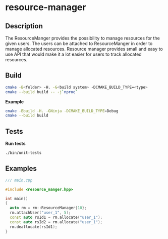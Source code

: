 # resource-manager
## Description
The ResourceManger provides the possibility to manage resources for the given users. The users can be attached to ResourceManger in order to manage allocated resources. Resource manager provides small and easy to use API that would make it a lot easier for users to track allocated resources.

## Build
```bash
cmake -B<folder> -H. -G<build system> -DCMAKE_BUILD_TYPE=<type>
cmake --build build -- -j`nproc`
```
**Example**

```bash
cmake -Bbuild -H. -GNinja -DCMAKE_BUILD_TYPE=Debug
cmake --build build
```
## Tests
**Run tests**
```bash
./bin/unit-tests
```
## Examples
```cpp
/// main.cpp

#include <resource_manger.hpp>

int main()
{
  auto rm = rm::ResourceManager{10};
  rm.attachUser("user_1", 5);
  const auto rsId1 = rm.allocate("user_1");
  const auto rsId2 = rm.allocate("user_1");
  rm.deallocate(rsId1);
}
```

